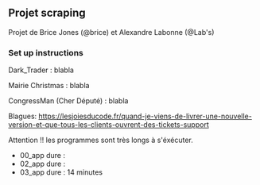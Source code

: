 ## Projet scraping
Projet de Brice Jones (@brice) et Alexandre Labonne (@Lab's)

### Set up instructions

Dark_Trader : 
blabla

Mairie Christmas :
blabla

CongressMan (Cher Député) :
blabla

Blagues: https://lesjoiesducode.fr/quand-je-viens-de-livrer-une-nouvelle-version-et-que-tous-les-clients-ouvrent-des-tickets-support

Attention !!
les programmes sont très longs à s'éxécuter.
- 00_app dure : 
- 02_app dure : 
- 03_app dure : 14 minutes

